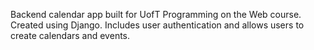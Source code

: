 Backend calendar app built for UofT Programming on the Web course. Created using Django. Includes user authentication and allows users to create calendars and events.  
